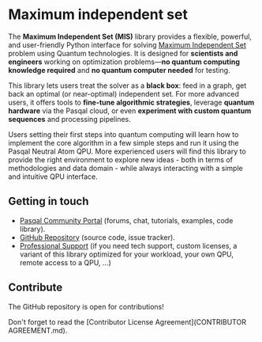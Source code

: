 # Maximum independent set

The **Maximum Independent Set (MIS)** library provides a flexible, powerful, and user-friendly Python interface for solving [Maximum Independent Set](https://en.wikipedia.org/wiki/Independent_set_(graph_theory)) problem using Quantum technologies. It is designed for **scientists and engineers** working on optimization problems—**no quantum computing knowledge required** and **no quantum computer needed** for testing.

This library lets users treat the solver as a **black box**: feed in a graph, get back an optimal (or near-optimal) independent set. For more advanced users, it offers tools to **fine-tune algorithmic strategies**, leverage **quantum hardware** via the Pasqal cloud, or even **experiment with custom quantum sequences** and processing pipelines.

Users setting their first steps into quantum computing will learn how to implement the core algorithm in a few simple steps and run it using the Pasqal Neutral Atom QPU. More experienced users will find this library to provide the right environment to explore new ideas - both in terms of methodologies and data domain - while always interacting with a simple and intuitive QPU interface.

## Getting in touch

- [Pasqal Community Portal](https://community.pasqal.com/) (forums, chat, tutorials, examples, code library).
- [GitHub Repository](https://github.com/pasqal-io/maximum-independent-set) (source code, issue tracker).
- [Professional Support](https://www.pasqal.com/contact-us/) (if you need tech support, custom licenses, a variant of this library optimized for your workload, your own QPU, remote access to a QPU, ...)

## Contribute

The GitHub repository is open for contributions!

Don't forget to read the [Contributor License Agreement](CONTRIBUTOR AGREEMENT.md).

